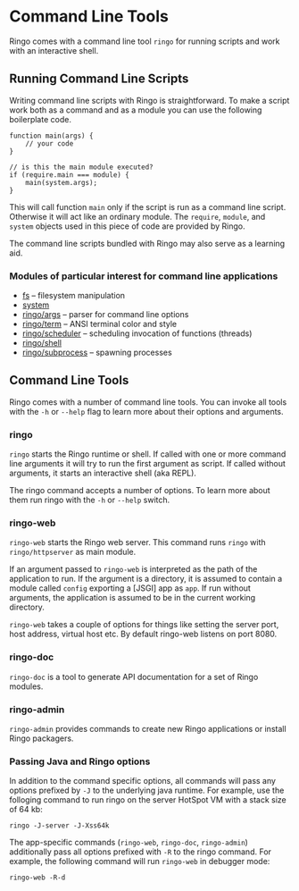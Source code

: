 # Command Line Tools

Ringo comes with a command line tool `ringo` for running scripts and work with an interactive shell.

## Running Command Line Scripts

Writing command line scripts with Ringo is straightforward. To make a script work both as a command and as a module you can use the following boilerplate code. 
    
    function main(args) {
        // your code
    }

    // is this the main module executed?
    if (require.main === module) {
        main(system.args);
    }

This will call function `main` only if the script is run as a command line script. Otherwise it will act like an ordinary module. The `require`, `module`, and `system` objects used in this piece of code are provided by Ringo.

The command line scripts bundled with Ringo may also serve as a learning aid.

### Modules of particular interest for command line applications

  * [fs](/api/master/fs/) &ndash; filesystem manipulation
  * [system](/api/master/system/)
  * [ringo/args](/api/master/ringo/args/) &ndash; parser for command line options
  * [ringo/term](/api/master/ringo/term/) &ndash; ANSI terminal color and style
  * [ringo/scheduler](/api/master/ringo/scheduler/) &ndash; scheduling invocation of functions (threads)
  * [ringo/shell](/api/master/ringo/shell/) 
  * [ringo/subprocess](/api/master/ringo/subprocess/) &ndash; spawning processes

## Command Line Tools

Ringo comes with a number of command line tools. You can invoke all tools with the `-h` or `--help` flag to learn more about their options and arguments.

### ringo

`ringo` starts the Ringo runtime or shell. If called with one or more command line arguments it will try to run the first argument as script. If called without arguments, it starts an interactive shell (aka REPL).

The ringo command accepts a number of options. To learn more about them run ringo with the `-h` or `--help` switch. 

### ringo-web

`ringo-web` starts the Ringo web server. This command runs `ringo` with `ringo/httpserver` as main module. 

If an argument passed to `ringo-web` is interpreted as the path of the application to run. If the argument is a directory, it is assumed to contain a module called `config` exporting a [JSGI] app as `app`. If run without arguments, the application is assumed to be in the current working directory.

`ringo-web` takes a couple of options for things like setting the server port, host address, virtual host etc. By default ringo-web listens on port 8080.

### ringo-doc

`ringo-doc` is a tool to generate API documentation for a set of Ringo modules.

### ringo-admin

`ringo-admin` provides commands to create new Ringo applications or install Ringo packagers.

### Passing Java and Ringo options

In addition to the command specific options, all commands will pass any options prefixed by `-J` to the underlying java runtime. For example, use the folloging command to run ringo on the server HotSpot VM with a stack size of 64 kb:

    ringo -J-server -J-Xss64k

The app-specific commands (`ringo-web`, `ringo-doc`, `ringo-admin`) additionally pass all options prefixed with `-R` to the ringo command. For example, the following command will run `ringo-web` in debugger mode:

    ringo-web -R-d
